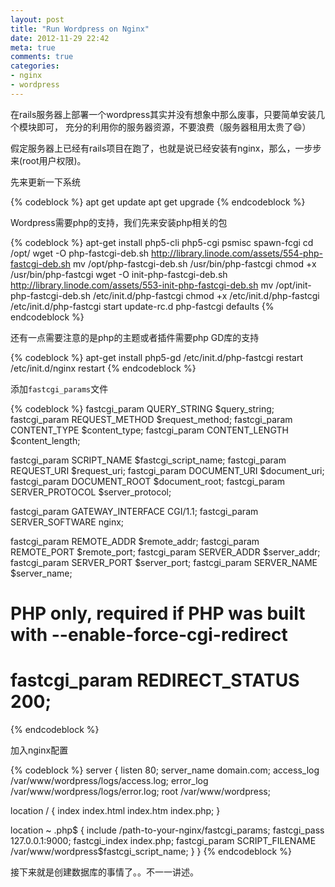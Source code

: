 ```yaml
---
layout: post
title: "Run Wordpress on Nginx"
date: 2012-11-29 22:42
meta: true
comments: true
categories:
- nginx
- wordpress
---
```


在rails服务器上部署一个wordpress其实并没有想象中那么废事，只要简单安装几个模块即可，
充分的利用你的服务器资源，不要浪费（服务器租用太贵了😄）

假定服务器上已经有rails项目在跑了，也就是说已经安装有nginx，那么，一步步来(root用户权限)。


<!--more-->

先来更新一下系统

{% codeblock %}
apt get update
apt get upgrade
{% endcodeblock %}

Wordpress需要php的支持，我们先来安装php相关的包

{% codeblock %}
apt-get install php5-cli php5-cgi psmisc spawn-fcgi
cd /opt/
wget -O php-fastcgi-deb.sh http://library.linode.com/assets/554-php-fastcgi-deb.sh
mv /opt/php-fastcgi-deb.sh /usr/bin/php-fastcgi
chmod +x /usr/bin/php-fastcgi
wget -O init-php-fastcgi-deb.sh http://library.linode.com/assets/553-init-php-fastcgi-deb.sh
mv /opt/init-php-fastcgi-deb.sh /etc/init.d/php-fastcgi
chmod +x /etc/init.d/php-fastcgi
/etc/init.d/php-fastcgi start
update-rc.d php-fastcgi defaults
{% endcodeblock %}

还有一点需要注意的是php的主题或者插件需要php GD库的支持

{% codeblock %}
apt-get install php5-gd
/etc/init.d/php-fastcgi restart
/etc/init.d/nginx restart
{% endcodeblock %}

添加`fastcgi_params`文件

{% codeblock %}
fastcgi_param  QUERY_STRING       $query_string;
fastcgi_param  REQUEST_METHOD     $request_method;
fastcgi_param  CONTENT_TYPE       $content_type;
fastcgi_param  CONTENT_LENGTH     $content_length;

fastcgi_param  SCRIPT_NAME        $fastcgi_script_name;
fastcgi_param  REQUEST_URI        $request_uri;
fastcgi_param  DOCUMENT_URI       $document_uri;
fastcgi_param  DOCUMENT_ROOT      $document_root;
fastcgi_param  SERVER_PROTOCOL    $server_protocol;

fastcgi_param  GATEWAY_INTERFACE  CGI/1.1;
fastcgi_param  SERVER_SOFTWARE    nginx;

fastcgi_param  REMOTE_ADDR        $remote_addr;
fastcgi_param  REMOTE_PORT        $remote_port;
fastcgi_param  SERVER_ADDR        $server_addr;
fastcgi_param  SERVER_PORT        $server_port;
fastcgi_param  SERVER_NAME        $server_name;

# PHP only, required if PHP was built with --enable-force-cgi-redirect
# fastcgi_param  REDIRECT_STATUS    200;
{% endcodeblock %}

加入nginx配置

{% codeblock %}
server {
  listen 80;
  server_name domain.com;
  access_log /var/www/wordpress/logs/access.log;
  error_log /var/www/wordpress/logs/error.log;
  root /var/www/wordpress;

  location / {
    index index.html index.htm index.php;
  }

  location ~ \.php$ {
    include /path-to-your-nginx/fastcgi_params;
    fastcgi_pass 127.0.0.1:9000;
    fastcgi_index index.php;
    fastcgi_param SCRIPT_FILENAME /var/www/wordpress$fastcgi_script_name;
  }
}
{% endcodeblock %}

接下来就是创建数据库的事情了。。不一一讲述。
